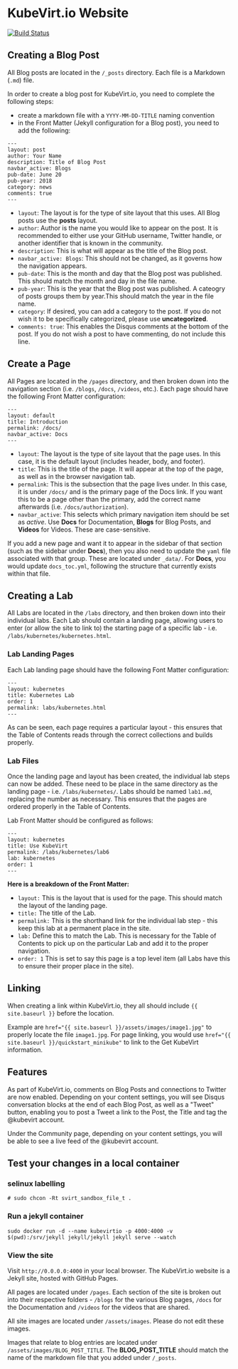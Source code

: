 # KubeVirt.io Website

[![Build Status](https://travis-ci.org/kubevirt/kubevirt.github.io.svg?branch=master)](https://travis-ci.org/kubevirt/kubevirt.github.io)

## Creating a Blog Post

All Blog posts are located in the `/_posts` directory. Each file is a Markdown (`.md`) file.

In order to create a blog post for KubeVirt.io, you need to complete the following steps:

- create a markdown file with a `YYYY-MM-DD-TITLE` naming convention
- in the Front Matter (Jekyll configuration for a Blog post), you need to add the following:

```jekyll
---
layout: post
author: Your Name
description: Title of Blog Post
navbar_active: Blogs
pub-date: June 20
pub-year: 2018
category: news
comments: true
---
```

- `layout`: The layout is for the type of site layout that this uses. All Blog posts use the **posts** layout.
- `author`: Author is the name you would like to appear on the post. It is recommended to either use your GitHub username, Twitter handle, or another identifier that is known in the community.
- `description`: This is what will appear as the title of the Blog post.
- `navbar_active: Blogs`: This should not be changed, as it governs how the navigation appears.
- `pub-date`: This is the month and day that the Blog post was published. This should match the month and day in the file name.
- `pub-year`: This is the year that the Blog post was published. A cateogry of posts groups them by year.This should match the year in the file name.
- `category`: If desired, you can add a category to the post. If you do not wish it to be specifically categorized, please use **uncategorized**.
- `comments: true`: This enables the Disqus comments at the bottom of the post. If you do not wish a post to have commenting, do not include this line.

## Create a Page

All Pages are located in the `/pages` directory, and then broken down into the navigation section (i.e. `/blogs`, `/docs`, `/videos`, etc.). Each page should have the following Front Matter configuration:

```jekyll
---
layout: default
title: Introduction
permalink: /docs/
navbar_active: Docs
---
```

- `layout`: The layout is the type of site layout that the page uses. In this case, it is the default layout (includes header, body, and footer).
- `title`: This is the title of the page. It will appear at the top of the page, as well as in the browser navigation tab.
- `permalink`: This is the subsection that the page lives under. In this case, it is under `/docs/` and is the primary page of the Docs link. If you want this to be a page other than the primary, add the correct name afterwards (i.e. `/docs/authorization`).
- `navbar_active`: This selects which primary navigation item should be set as *active*. Use **Docs** for Documentation, **Blogs** for Blog Posts, and **Videos** for Videos. These are case-sensitive.

If you add a new page and want it to appear in the sidebar of that section (such as the sidebar under **Docs**), then you also need to update the `yaml` file associated with that group. These are located under `_data/`. For **Docs**, you would update `docs_toc.yml`, following the structure that currently exists within that file.

## Creating a Lab

All Labs are located in the `/labs` directory, and then broken down into their individual labs. Each Lab should contain a landing page, allowing users to enter (or allow the site to link to) the starting page of a specific lab - i.e. `/labs/kubernetes/kubernetes.html`.

### Lab Landing Pages

Each Lab landing page should have the following Font Matter configuration:

```jekyll
---
layout: kubernetes
title: Kubernetes Lab
order: 1
permalink: labs/kubernetes.html
---
```

As can be seen, each page requires a particular layout - this ensures that the Table of Contents reads through the correct collections and builds properly.

### Lab Files

Once the landing page and layout has been created, the individual lab steps can now be added. These need to be place in the same directory as the landing page - i.e. `/labs/kubernetes/`. Labs should be named `lab1.md`, replacing the number as necessary. This ensures that the pages are ordered properly in the Table of Contents.

Lab Front Matter should be configured as follows:

```jekyll
---
layout: kubernetes
title: Use KubeVirt
permalink: /labs/kubernetes/lab6
lab: kubernetes
order: 1
---
```

**Here is a breakdown of the Front Matter:**
- `layout:` This is the layout that is used for the page. This should match the layout of the landing page.
- `title:` The title of the Lab.
- `permalink:` This is the shorthand link for the individual lab step - this keep this lab at a permanent place in the site.
- `lab:` Define this to match the Lab. This is necessary for the Table of Contents to pick up on the particular Lab and add it to the proper navigation.
- `order: 1` This is set to say this page is a top level item (all Labs have this to ensure their proper place in the site).


## Linking

When creating a link within KubeVirt.io, they all should include `{{ site.baseurl }}` before the location.

Example are `href="{{ site.baseurl }}/assets/images/image1.jpg"` to properly locate the file `image1.jpg`. For page linking, you would use `href="{{ site.baseurl }}/quickstart_minikube"` to link to the Get KubeVirt information.

## Features

As part of KubeVirt.io, comments on Blog Posts and connections to Twitter are now enabled. Depending on your content settings, you will see Disqus conversation blocks at the end of each Blog Post, as well as a "Tweet" button, enabling you to post a Tweet a link to the Post, the Title and tag the @kubevirt account.

Under the Community page, depending on your content settings, you will be able to see a live feed of the @kubevirt account.

## Test your changes in a local container

### selinux labelling

```
# sudo chcon -Rt svirt_sandbox_file_t .
```

### Run a jekyll container

```
sudo docker run -d --name kubevirtio -p 4000:4000 -v $(pwd):/srv/jekyll jekyll/jekyll jekyll serve --watch
```

### View the site

Visit `http://0.0.0.0:4000` in your local browser.
The KubeVirt.io website is a Jekyll site, hosted with GitHub Pages.

All pages are located under `/pages`. Each section of the site is broken out into their respective folders - `/blogs` for the various Blog pages, `/docs` for the Documentation and `/videos` for the videos that are shared.

All site images are located under `/assets/images`. Please do not edit these images.

Images that relate to blog entries are located under `/assets/images/BLOG_POST_TITLE`. The **BLOG_POST_TITLE** should match the name of the markdown file that you added under `/_posts`.



